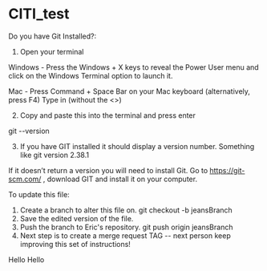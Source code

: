 # CITI_test

Do you have Git Installed?:
1. Open your terminal

Windows - Press the Windows + X keys to reveal the Power User menu and click on the Windows Terminal option to launch it.

Mac - Press Command + Space Bar on your Mac keyboard (alternatively, press F4) Type in <Terminal> (without the <>)

2. Copy and paste this into the terminal and press enter

git --version

3. If you have GIT installed it should display a version number. Something like git version 2.38.1


If it doesn’t return a version you will need to install Git. Go to https://git-scm.com/ , download GIT and install it on your computer.


To update this file:
1.  Create a branch to alter this file on.  git checkout -b jeansBranch
2.  Save the edited version of the file.
3.  Push the branch to Eric's repository.  git push origin jeansBranch
4.  Next step is to create a merge request  TAG -- next person keep improving this set of instructions!

Hello
Hello